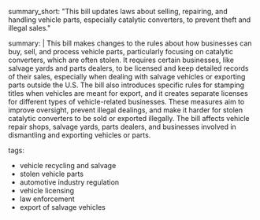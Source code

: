 summary_short: "This bill updates laws about selling, repairing, and handling vehicle parts, especially catalytic converters, to prevent theft and illegal sales."

summary: |
  This bill makes changes to the rules about how businesses can buy, sell, and process vehicle parts, particularly focusing on catalytic converters, which are often stolen. It requires certain businesses, like salvage yards and parts dealers, to be licensed and keep detailed records of their sales, especially when dealing with salvage vehicles or exporting parts outside the U.S. The bill also introduces specific rules for stamping titles when vehicles are meant for export, and it creates separate licenses for different types of vehicle-related businesses. These measures aim to improve oversight, prevent illegal dealings, and make it harder for stolen catalytic converters to be sold or exported illegally. The bill affects vehicle repair shops, salvage yards, parts dealers, and businesses involved in dismantling and exporting vehicles or parts.

tags:
  - vehicle recycling and salvage
  - stolen vehicle parts
  - automotive industry regulation
  - vehicle licensing
  - law enforcement
  - export of salvage vehicles
